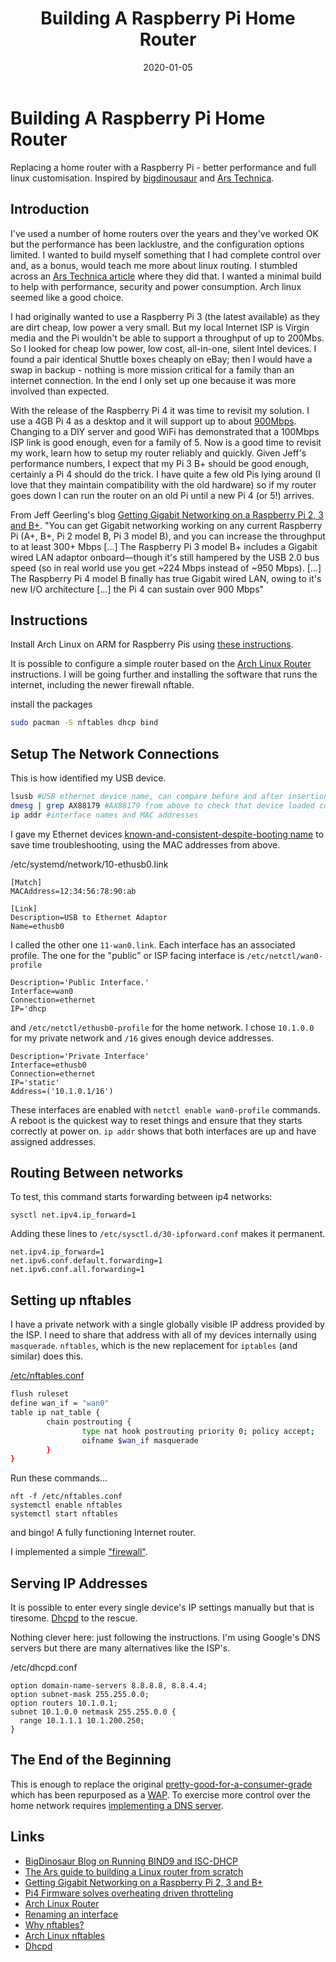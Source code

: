 ﻿---
date: "2020-01-05"
title: "Building A Raspberry Pi Home Router"
---

# Building A Raspberry Pi Home Router
Replacing a home router with a Raspberry Pi - better performance and full linux customisation.  Inspired by [bigdinousaur](https://blog.bigdinosaur.org/running-bind9-and-isc-dhcp/) and [Ars Technica](https://arstechnica.com/gadgets/2016/04/the-ars-guide-to-building-a-linux-router-from-scratch/).

## Introduction

I've used a number of home routers over the years and they've worked OK but the performance has been lacklustre, and the configuration options limited.  I wanted to build myself something that I had complete control over and, as a bonus, would teach me more about linux routing.  I stumbled across an [Ars Technica article](https://arstechnica.com/gadgets/2016/04/the-ars-guide-to-building-a-linux-router-from-scratch/) where they did that.  I wanted a minimal build to help with performance, security and power consumption.  Arch linux seemed like a good choice.

I had originally wanted to use a Raspberry Pi 3 (the latest available) as they are dirt cheap, low power a very small.  But my local Internet ISP is Virgin media and the Pi wouldn't be able to support a throughput of up to 200Mbs.  So I looked for cheap low power, low cost, all-in-one, silent Intel devices.  I found a pair identical Shuttle boxes cheaply on eBay; then I would have a swap in backup - nothing is more mission critical for a family than an internet connection.  In the end I only set up one because it was more involved than expected.

With the release of the Raspberry Pi 4 it was time to revisit my solution.  I use a 4GB Pi 4 as a desktop and it will support up to about [900Mbps](https://www.jeffgeerling.com/blogs/jeff-geerling/getting-gigabit-networking).  Changing to a DIY server and good WiFi has demonstrated that a 100Mbps ISP link is good enough, even for a family of 5.  Now is a good time to revisit my work, learn how to setup my router reliably and quickly.  Given Jeff's performance numbers, I expect that my Pi 3 B+ should be good enough, certainly a Pi 4 should do the trick.  I have quite a few old Pis lying around (I love that they maintain compatibility with the old hardware) so if my router goes down I can run the router on an old Pi until a new Pi 4 (or 5!) arrives.

From Jeff Geerling's blog [Getting Gigabit Networking on a Raspberry Pi 2, 3 and B+](https://www.jeffgeerling.com/blogs/jeff-geerling/getting-gigabit-networking).  "You can get Gigabit networking working on any current Raspberry Pi (A+, B+, Pi 2 model B, Pi 3 model B), and you can increase the throughput to at least 300+ Mbps [...] The Raspberry Pi 3 model B+ includes a Gigabit wired LAN adaptor onboard—though it's still hampered by the USB 2.0 bus speed (so in real world use you get ~224 Mbps instead of ~950 Mbps). [...] The Raspberry Pi 4 model B finally has true Gigabit wired LAN, owing to it's new I/O architecture [...] the Pi 4 can sustain over 900 Mbps"

## Instructions

Install Arch Linux on ARM for Raspberry Pis using [these instructions](https://archlinuxarm.org/platforms/armv7/broadcom/raspberry-pi-2).

It is possible to configure a simple router based on the [Arch Linux Router](https://wiki.archlinux.org/index.php/Router) instructions.  I will be going further and installing the software that runs the internet, including the newer firewall nftable.

install the packages
````bash
sudo pacman -S nftables dhcp bind
````

## Setup The Network Connections

This is how identified my USB device.
````bash
lsusb #USB ethernet device name, can compare before and after insertion using diff
dmesg | grep AX88179 #AX88179 from above to check that device loaded correctly
ip addr #interface names and MAC addresses
````

I gave my Ethernet devices [known-and-consistent-despite-booting name](https://wiki.archlinux.org/index.php/Systemd-networkd#Renaming_an_interface) to save time troubleshooting, using the MAC addresses from above.

/etc/systemd/network/10-ethusb0.link
````
[Match]
MACAddress=12:34:56:78:90:ab

[Link]
Description=USB to Ethernet Adaptor
Name=ethusb0
````
I called the other one ```11-wan0.link```. Each interface has an associated profile. The one for the "public" or ISP facing interface is ```/etc/netctl/wan0-profile```
````
Description='Public Interface.'
Interface=wan0
Connection=ethernet
IP='dhcp
````

and ```/etc/netctl/ethusb0-profile``` for the home network.  I chose ```10.1.0.0``` for my private network and ```/16``` gives enough device addresses.


````
Description='Private Interface'
Interface=ethusb0
Connection=ethernet
IP='static'
Address=('10.1.0.1/16')
````

These interfaces are enabled with ```netctl enable wan0-profile``` commands.  A reboot is the quickest way to reset things and ensure that they starts correctly at power on.  ```ip addr``` shows that both interfaces are up and have assigned addresses.

## Routing Between networks

To test, this command starts forwarding between ip4 networks:
````
sysctl net.ipv4.ip_forward=1
````
Adding these lines to ```/etc/sysctl.d/30-ipforward.conf``` makes it permanent.
````
net.ipv4.ip_forward=1
net.ipv6.conf.default.forwarding=1
net.ipv6.conf.all.forwarding=1
````
## Setting up nftables

I have a private network with a single globally visible IP address provided by the ISP.  I need to share that address with all of my devices internally using ```masquerade```.  ```nftables```, which is the new replacement for ```iptables``` (and similar) does this.

[/etc/nftables.conf](https://wiki.archlinux.org/index.php/nftables)
```bash
flush ruleset
define wan_if = "wan0"
table ip nat_table {
        chain postrouting {
                type nat hook postrouting priority 0; policy accept;
                oifname $wan_if masquerade
        }
}
````

Run these commands...

````
nft -f /etc/nftables.conf
systemctl enable nftables
systemctl start nftables
````
and bingo!  A fully functioning Internet router.

I implemented a simple ["firewall"](2020-01-07-Traffic-Manager-Not-Firewall).

## Serving IP Addresses

It is possible to enter every single device's IP settings manually but that is tiresome. 
[Dhcpd](https://wiki.archlinux.org/index.php/Dhcpd) to the rescue.  

Nothing clever here: just following the instructions.  I'm using Google's DNS servers but there are many alternatives like the ISP's.

/etc/dhcpd.conf
````
option domain-name-servers 8.8.8.8, 8.8.4.4;
option subnet-mask 255.255.0.0;
option routers 10.1.0.1;
subnet 10.1.0.0 netmask 255.255.0.0 {
  range 10.1.1.1 10.1.200.250;
}
````

## The End of the Beginning

This is enough to replace the original [pretty-good-for-a-consumer-grade](https://www.asus.com/Networking/RTN66U/) which has been repurposed as a [WAP](https://en.wikipedia.org/wiki/Wireless_access_point).  To exercise more control over the home network requires [implementing a DNS server](2020-01-08-DNS-Setup-For-DIY-Home-Router).

## Links
* [BigDinosaur Blog on Running BIND9 and ISC-DHCP](https://blog.bigdinosaur.org/running-bind9-and-isc-dhcp/)
* [The Ars guide to building a Linux router from scratch](https://arstechnica.com/gadgets/2016/04/the-ars-guide-to-building-a-linux-router-from-scratch/)
* [Getting Gigabit Networking on a Raspberry Pi 2, 3 and B+](https://www.jeffgeerling.com/blogs/jeff-geerling/getting-gigabit-networking)
* [Pi4 Firmware solves overheating driven throtteling](https://www.jeffgeerling.com/blog/2019/raspberry-pi-4-might-not-need-fan-anymore)
* [Arch Linux Router](https://wiki.archlinux.org/index.php/Router)
* [Renaming an interface](https://wiki.archlinux.org/index.php/Systemd-networkd#Renaming_an_interface)
* [Why nftables?](https://wiki.nftables.org/wiki-nftables/index.php/Why_nftables%3F)
* [Arch Linux nftables](https://wiki.archlinux.org/index.php/nftables)
* [Dhcpd](https://wiki.archlinux.org/index.php/Dhcpd)

